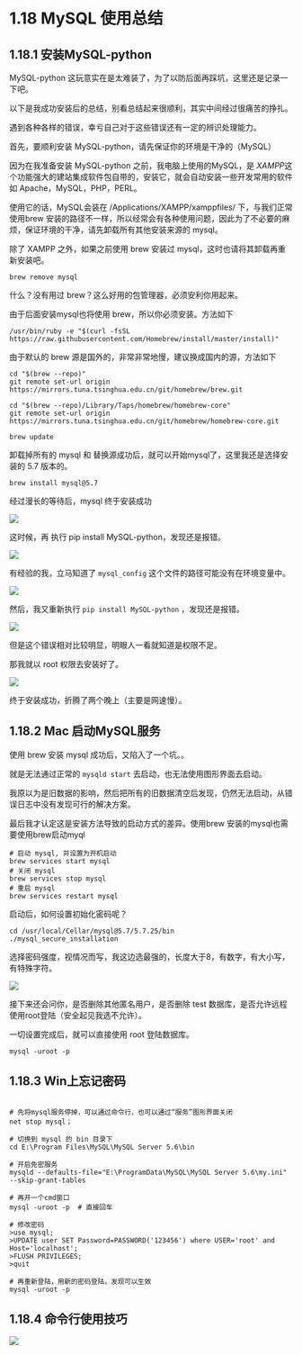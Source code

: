 # 1.18 MySQL 使用总结

## 1.18.1 安装MySQL-python

MySQL-python 这玩意实在是太难装了，为了以防后面再踩坑，这里还是记录一下吧。

以下是我成功安装后的总结，别看总结起来很顺利，其实中间经过很痛苦的挣扎。

遇到各种各样的错误，幸亏自己对于这些错误还有一定的辨识处理能力。

首先，要顺利安装 MySQL-python，请先保证你的环境是干净的（MySQL）

因为在我准备安装 MySQL-python 之前，我电脑上使用的MySQL，是 *XAMPP*这个功能强大的建站集成软件包自带的，安装它，就会自动安装一些开发常用的软件 如 Apache，MySQL，PHP，PERL。

使用它的话，MySQL会装在 /Applications/XAMPP/xamppfiles/ 下，与我们正常使用brew 安装的路径不一样，所以经常会有各种使用问题，因此为了不必要的麻烦，保证环境的干净，请先卸载所有其他安装来源的 mysql。

除了 XAMPP 之外，如果之前使用 brew 安装过 mysql，这时也请将其卸载再重新安装吧。

```shell
brew remove mysql
```

什么？没有用过 brew？这么好用的包管理器，必须安利你用起来。

由于后面安装mysql也将使用 brew，所以你必须安装。方法如下

```shell
/usr/bin/ruby -e "$(curl -fsSL https://raw.githubusercontent.com/Homebrew/install/master/install)"
```

由于默认的 brew 源是国外的，非常非常地慢，建议换成国内的源，方法如下

```shell
cd "$(brew --repo)"
git remote set-url origin https://mirrors.tuna.tsinghua.edu.cn/git/homebrew/brew.git

cd "$(brew --repo)/Library/Taps/homebrew/homebrew-core"
git remote set-url origin https://mirrors.tuna.tsinghua.edu.cn/git/homebrew/homebrew-core.git

brew update
```

卸载掉所有的 mysql 和 替换源成功后，就可以开始mysql了，这里我还是选择安装的 5.7 版本的。

```shell
brew install mysql@5.7
```

经过漫长的等待后，mysql 终于安装成功

![](http://image.python-online.cn/20190615001340.png)

这时候，再 执行 pip install MySQL-python，发现还是报错。

![](http://image.python-online.cn/20190615001414.png)

有经验的我，立马知道了 `mysql_config` 这个文件的路径可能没有在环境变量中。

![](http://image.python-online.cn/20190615001633.png)

然后，我又重新执行 `pip install MySQL-python` ，发现还是报错。

![](http://image.python-online.cn/20190615001706.png)

但是这个错误相对比较明显，明眼人一看就知道是权限不足。

那我就以 root 权限去安装好了。

![](http://image.python-online.cn/20190615001908.png)

终于安装成功，折腾了两个晚上（主要是网速慢）。

## 1.18.2 Mac 启动MySQL服务

使用 brew 安装 mysql 成功后，又陷入了一个坑。。

就是无法通过正常的 `mysqld start` 去启动，也无法使用图形界面去启动。

我原以为是旧数据的影响，然后把所有的旧数据清空后发现，仍然无法启动，从错误日志中没有发现可行的解决方案。

最后我才认定这是安装方法导致的启动方式的差异。使用brew 安装的mysql也需要使用brew启动myql

```shell
# 启动 mysql, 并设置为开机启动
brew services start mysql
# 关闭 mysql
brew services stop mysql
# 重启 mysql
brew services restart mysql
```

启动后，如何设置初始化密码呢？

```shell
cd /usr/local/Cellar/mysql@5.7/5.7.25/bin
./mysql_secure_installation
```

选择密码强度，视情况而写，我这边选最强的，长度大于8，有数字，有大小写，有特殊字符。

![](http://image.python-online.cn/20190615112422.png)

接下来还会问你，是否删除其他匿名用户，是否删除 test 数据库，是否允许远程使用root登陆（安全起见我选不允许）。

一切设置完成后，就可以直接使用 root 登陆数据库。

```shell
mysql -uroot -p
```



## 1.18.3 Win上忘记密码

```shell

# 先将mysql服务停掉，可以通过命令行，也可以通过“服务”图形界面关闭
net stop mysql；

# 切换到 mysql 的 bin 目录下
cd E:\Program Files\MySQL\MySQL Server 5.6\bin

# 开启免密服务
mysqld --defaults-file="E:\ProgramData\MySQL\MySQL Server 5.6\my.ini" --skip-grant-tables

# 再开一个cmd窗口
mysql -uroot -p  # 直接回车

# 修改密码
>use mysql;
>UPDATE user SET Password=PASSWORD('123456') where USER='root' and Host='localhost';
>FLUSH PRIVILEGES;
>quit

# 再重新登陆，用新的密码登陆，发现可以生效
mysql -uroot -p
```



## 1.18.4 命令行使用技巧

![](http://image.python-online.cn/20190705225651.png)

